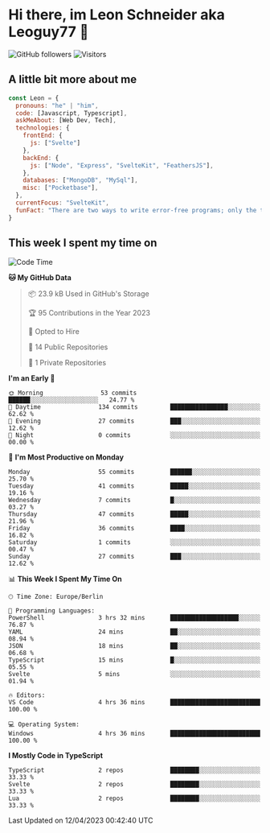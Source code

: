 # Hi there, im Leon Schneider aka Leoguy77 👋

![GitHub followers](https://img.shields.io/github/followers/leoguy77.svg?style=social&label=Followers) ![Visitors](https://visitor-badge.glitch.me/badge?page_id=leoguy77.leoguy77)

## A little bit more about me

```javascript
const Leon = {
  pronouns: "he" | "him",
  code: [Javascript, Typescript],
  askMeAbout: [Web Dev, Tech],
  technologies: {
    frontEnd: {
      js: ["Svelte"]
    },
    backEnd: {
      js: ["Node", "Express", "SvelteKit", "FeathersJS"],
    },
    databases: ["MongoDB", "MySql"],
    misc: ["Pocketbase"],
  },
  currentFocus: "SvelteKit",
  funFact: "There are two ways to write error-free programs; only the third one works"
}
```

## This week I spent my time on

<!--START_SECTION:waka-->
![Code Time](http://img.shields.io/badge/Code%20Time-6%20hrs%2042%20mins-blue)

**🐱 My GitHub Data** 

> 📦 23.9 kB Used in GitHub's Storage 
 > 
> 🏆 95 Contributions in the Year 2023
 > 
> 💼 Opted to Hire
 > 
> 📜 14 Public Repositories 
 > 
> 🔑 1 Private Repositories 
 > 
**I'm an Early 🐤** 

```text
🌞 Morning                53 commits          ██████░░░░░░░░░░░░░░░░░░░   24.77 % 
🌆 Daytime                134 commits         ████████████████░░░░░░░░░   62.62 % 
🌃 Evening                27 commits          ███░░░░░░░░░░░░░░░░░░░░░░   12.62 % 
🌙 Night                  0 commits           ░░░░░░░░░░░░░░░░░░░░░░░░░   00.00 % 
```
📅 **I'm Most Productive on Monday** 

```text
Monday                   55 commits          ██████░░░░░░░░░░░░░░░░░░░   25.70 % 
Tuesday                  41 commits          █████░░░░░░░░░░░░░░░░░░░░   19.16 % 
Wednesday                7 commits           █░░░░░░░░░░░░░░░░░░░░░░░░   03.27 % 
Thursday                 47 commits          █████░░░░░░░░░░░░░░░░░░░░   21.96 % 
Friday                   36 commits          ████░░░░░░░░░░░░░░░░░░░░░   16.82 % 
Saturday                 1 commits           ░░░░░░░░░░░░░░░░░░░░░░░░░   00.47 % 
Sunday                   27 commits          ███░░░░░░░░░░░░░░░░░░░░░░   12.62 % 
```


📊 **This Week I Spent My Time On** 

```text
🕑︎ Time Zone: Europe/Berlin

💬 Programming Languages: 
PowerShell               3 hrs 32 mins       ███████████████████░░░░░░   76.87 % 
YAML                     24 mins             ██░░░░░░░░░░░░░░░░░░░░░░░   08.94 % 
JSON                     18 mins             ██░░░░░░░░░░░░░░░░░░░░░░░   06.68 % 
TypeScript               15 mins             █░░░░░░░░░░░░░░░░░░░░░░░░   05.55 % 
Svelte                   5 mins              ░░░░░░░░░░░░░░░░░░░░░░░░░   01.94 % 

🔥 Editors: 
VS Code                  4 hrs 36 mins       █████████████████████████   100.00 % 

💻 Operating System: 
Windows                  4 hrs 36 mins       █████████████████████████   100.00 % 
```

**I Mostly Code in TypeScript** 

```text
TypeScript               2 repos             ████████░░░░░░░░░░░░░░░░░   33.33 % 
Svelte                   2 repos             ████████░░░░░░░░░░░░░░░░░   33.33 % 
Lua                      2 repos             ████████░░░░░░░░░░░░░░░░░   33.33 % 
```




 Last Updated on 12/04/2023 00:42:40 UTC
<!--END_SECTION:waka-->
